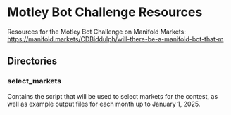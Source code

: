 # Motley Bot Challenge Resources
Resources for the Motley Bot Challenge on Manifold Markets: https://manifold.markets/CDBiddulph/will-there-be-a-manifold-bot-that-m

## Directories
### select_markets
Contains the script that will be used to select markets for the contest, as well as example output files for each month up to January 1, 2025.
